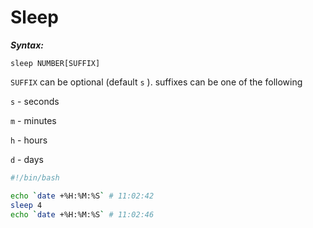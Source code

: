# Sleep

***Syntax:***

`sleep NUMBER[SUFFIX]`

`SUFFIX` can be optional (default `s` ). suffixes can be one of the following

`s` - seconds

`m` - minutes

`h` - hours

`d` - days

```bash
#!/bin/bash

echo `date +%H:%M:%S` # 11:02:42
sleep 4
echo `date +%H:%M:%S` # 11:02:46
```